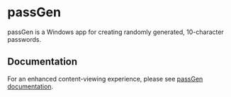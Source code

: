 # passGen

passGen is a Windows app for creating randomly generated, 10-character passwords.

## Documentation

For an enhanced content-viewing experience, please see [passGen documentation](https://josh-wong.github.io/passGen).
